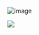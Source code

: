 ![image](https://github.com/user-attachments/assets/0b12e208-866b-48cd-be5e-b1a2224eff09)


<img src="https://i.imgflip.com/9s9zsm.gif"/>

